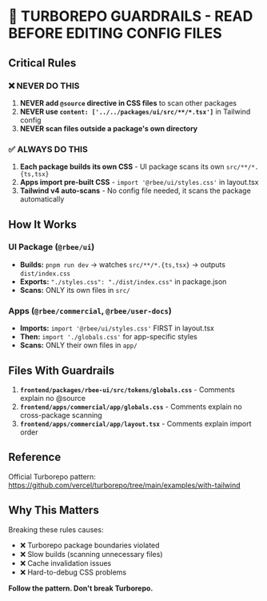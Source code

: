# 🚨 TURBOREPO GUARDRAILS - READ BEFORE EDITING CONFIG FILES

## Critical Rules

### ❌ NEVER DO THIS
1. **NEVER add `@source` directive in CSS files** to scan other packages
2. **NEVER use `content: ['../../packages/ui/src/**/*.tsx']`** in Tailwind config
3. **NEVER scan files outside a package's own directory**

### ✅ ALWAYS DO THIS
1. **Each package builds its own CSS** - UI package scans its own `src/**/*.{ts,tsx}`
2. **Apps import pre-built CSS** - `import '@rbee/ui/styles.css'` in layout.tsx
3. **Tailwind v4 auto-scans** - No config file needed, it scans the package automatically

## How It Works

### UI Package (`@rbee/ui`)
- **Builds:** `pnpm run dev` → watches `src/**/*.{ts,tsx}` → outputs `dist/index.css`
- **Exports:** `"./styles.css": "./dist/index.css"` in package.json
- **Scans:** ONLY its own files in `src/`

### Apps (`@rbee/commercial`, `@rbee/user-docs`)
- **Imports:** `import '@rbee/ui/styles.css'` FIRST in layout.tsx
- **Then:** `import './globals.css'` for app-specific styles
- **Scans:** ONLY their own files in `app/`

## Files With Guardrails

1. **`frontend/packages/rbee-ui/src/tokens/globals.css`** - Comments explain no @source
2. **`frontend/apps/commercial/app/globals.css`** - Comments explain no cross-package scanning
3. **`frontend/apps/commercial/app/layout.tsx`** - Comments explain import order

## Reference

Official Turborepo pattern: https://github.com/vercel/turborepo/tree/main/examples/with-tailwind

## Why This Matters

Breaking these rules causes:
- ❌ Turborepo package boundaries violated
- ❌ Slow builds (scanning unnecessary files)
- ❌ Cache invalidation issues
- ❌ Hard-to-debug CSS problems

**Follow the pattern. Don't break Turborepo.**
